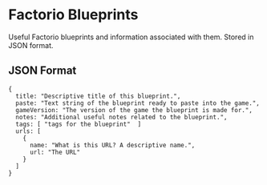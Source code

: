 # Factorio Blueprints

Useful Factorio blueprints and information associated with them. Stored in JSON format.

## JSON Format

```
{
  title: "Descriptive title of this blueprint.",
  paste: "Text string of the blueprint ready to paste into the game.",
  gameVersion: "The version of the game the blueprint is made for.",
  notes: "Additional useful notes related to the blueprint.",
  tags: [ "tags for the blueprint"  ]
  urls: [
    {
      name: "What is this URL? A descriptive name.",
      url: "The URL"
    }
  ]
}
```
